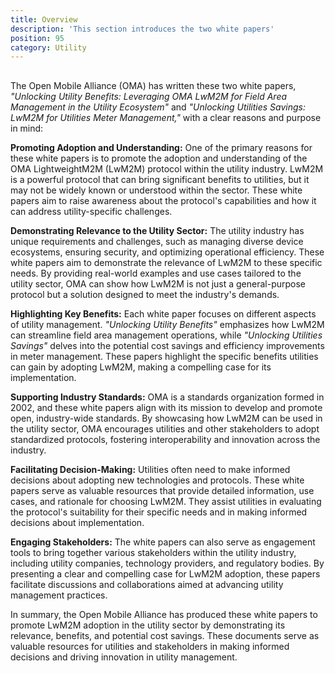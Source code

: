 ```yaml
---
title: Overview
description: 'This section introduces the two white papers'
position: 95
category: Utility
---
```

## 
The Open Mobile Alliance (OMA) has written these two white papers, *"Unlocking Utility Benefits: Leveraging OMA LwM2M for Field Area Management in the Utility Ecosystem"* and *"Unlocking Utilities Savings: LwM2M for Utilities Meter Management,"* with a clear reasons and purpose in mind:

**Promoting Adoption and Understanding:** One of the primary reasons for these white papers is to promote the adoption and understanding of the OMA LightweightM2M (LwM2M) protocol within the utility industry. LwM2M is a powerful protocol that can bring significant benefits to utilities, but it may not be widely known or understood within the sector. These white papers aim to raise awareness about the protocol's capabilities and how it can address utility-specific challenges.

**Demonstrating Relevance to the Utility Sector:** The utility industry has unique requirements and challenges, such as managing diverse device ecosystems, ensuring security, and optimizing operational efficiency. These white papers aim to demonstrate the relevance of LwM2M to these specific needs. By providing real-world examples and use cases tailored to the utility sector, OMA can show how LwM2M is not just a general-purpose protocol but a solution designed to meet the industry's demands.

**Highlighting Key Benefits:** Each white paper focuses on different aspects of utility management. *"Unlocking Utility Benefits"* emphasizes how LwM2M can streamline field area management operations, while *"Unlocking Utilities Savings"* delves into the potential cost savings and efficiency improvements in meter management. These papers highlight the specific benefits utilities can gain by adopting LwM2M, making a compelling case for its implementation.

**Supporting Industry Standards:** OMA is a standards organization formed in 2002, and these white papers align with its mission to develop and promote open, industry-wide standards. By showcasing how LwM2M can be used in the utility sector, OMA encourages utilities and other stakeholders to adopt standardized protocols, fostering interoperability and innovation across the industry.

**Facilitating Decision-Making:** Utilities often need to make informed decisions about adopting new technologies and protocols. These white papers serve as valuable resources that provide detailed information, use cases, and rationale for choosing LwM2M. They assist utilities in evaluating the protocol's suitability for their specific needs and in making informed decisions about implementation.

**Engaging Stakeholders:** The white papers can also serve as engagement tools to bring together various stakeholders within the utility industry, including utility companies, technology providers, and regulatory bodies. By presenting a clear and compelling case for LwM2M adoption, these papers facilitate discussions and collaborations aimed at advancing utility management practices.

In summary, the Open Mobile Alliance has produced these white papers to promote LwM2M adoption in the utility sector by demonstrating its relevance, benefits, and potential cost savings. These documents serve as valuable resources for utilities and stakeholders in making informed decisions and driving innovation in utility management.